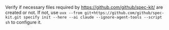 Verify if necessary files required by https://github.com/github/spec-kit/ are created or not. If not, use `uvx --from git+https://github.com/github/spec-kit.git specify init --here --ai claude --ignore-agent-tools --script sh` to configure it.
